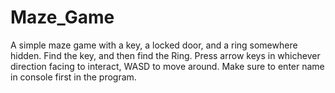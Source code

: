 # Maze_Game

A simple maze game with a key, a locked door, and a ring somewhere hidden.
Find the key, and then find the Ring.
Press arrow keys in whichever direction facing to interact, WASD to move around.
Make sure to enter name in console first in the program.
